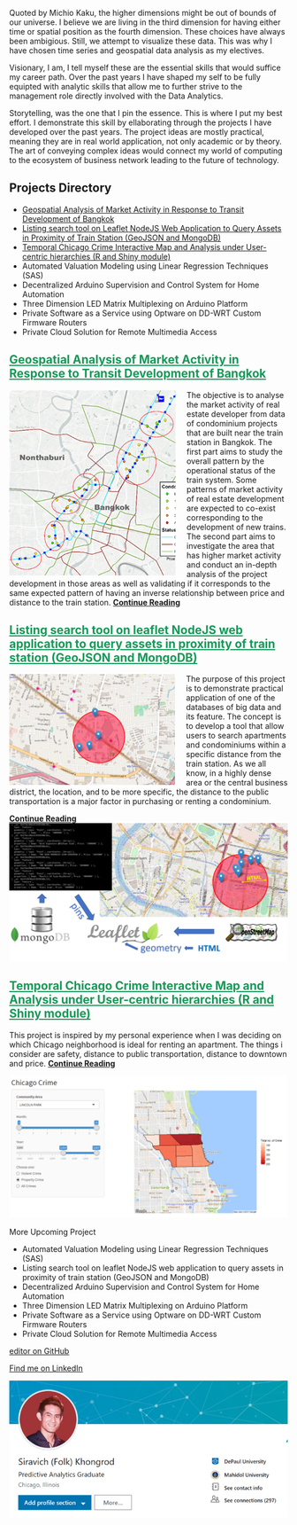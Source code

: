 

Quoted by Michio Kaku, the higher dimensions might be out of bounds of our universe. I believe we are living in the third dimension for having either time or spatial position as the fourth dimension. These choices have always been ambigious. Still, we attempt to visualize these data. This was why I have chosen time series and geospatial data analysis as my electives.

Visionary, I am, I tell myself these are the essential skills that would suffice my career path. Over the past years I have shaped my self to be fully equipted with analytic skills that allow me to further strive to the management role directly involved with the Data Analytics.

Storytelling, was the one that I pin the essence. This is where I put my best effort. I demonstrate this skill by ellaborating through the projects I have developed over the past years. The project ideas are mostly practical, meaning they are in real world application, not only academic or by theory. The art of conveying complex ideas would connect my world of computing to the ecosystem of business network leading to the future of technology.

## Projects Directory
* <a href='./geospatial-analysis.html'>Geospatial Analysis of Market Activity in Response to Transit Development of Bangkok</a>
* <a href="#listing-search-tool-on-leaflet-nodejs-web-application-to-query-assets-in-proximity-of-train-station-geojson-and-mongodb">Listing search tool on Leaflet NodeJS Web Application to Query Assets in Proximity of Train Station (GeoJSON and MongoDB)</a>
* <a href="#temporal-chicago-crime-interactive-map-and-analysis-under-user-centric-hierarchies-r-and-shiny-module">Temporal Chicago Crime Interactive Map and Analysis under User-centric hierarchies (R and Shiny module)</a>
* Automated Valuation Modeling using Linear Regression Techniques (SAS)
* Decentralized Arduino Supervision and Control System for Home Automation
* Three Dimension LED Matrix Multiplexing on Arduino Platform
* Private Software as a Service using Optware on DD-WRT Custom Firmware Routers
* Private Cloud Solution for Remote Multimedia Access

## <a style="color:#159957;" href='./geospatial-analysis.html'>Geospatial Analysis of Market Activity in Response to Transit Development of Bangkok</a>

<img align="left" style="padding-right: 20px;" src="geospatial-analysis-of-market-activity-in-response-to-transit-development-of-bangkok/bangkok-condo-development-clusters.png"/>

The objective is to analyse the market activity of real estate developer from data of condominium projects that are built near the train station in Bangkok. The first part aims to study the overall pattern by the operational status of the train system. Some patterns of market activity of real estate development are expected to co-exist corresponding to the development of new trains. The second part aims to investigate the area that has higher market activity and conduct an in-depth analysis of the project development in those areas as well as validating if it corresponds to the same expected pattern of having an inverse relationship between price and distance to the train station. <a href='./geospatial-analysis.html'>**Continue Reading**</a>

## <a style="color:#159957;" href='./listing-search-tool-map.html'>Listing search tool on leaflet NodeJS web application to query assets in proximity of train station (GeoJSON and MongoDB)</a>
<img align="left" style="width:300px;padding-right: 20px;" src="listing-search-tool-on-leaflet-nodejs-web-application-to-query-assets-in-proximity-of-train-station-geojson-and-mongodb/user-interface.png"/>

The purpose of this project is to demonstrate practical application of one of the databases of big data and its feature. The concept is to develop a tool that allow users to search apartments and condominiums within a specific distance from the train station. As we all know, in a highly dense area or the central business district, the location, and to be more specific, the distance to the public transportation is a major factor in purchasing  or renting a condominium. 

<a href="listing-search-tool-map.html">**Continue Reading**</a>
<img src="listing-search-tool-on-leaflet-nodejs-web-application-to-query-assets-in-proximity-of-train-station-geojson-and-mongodb/nodejs-leaflet-mongo-arch.png"/>

## <a style="color:#159957;" href="temporal-interactive-chicago-crime-map.html">Temporal Chicago Crime Interactive Map and Analysis under User-centric hierarchies (R and Shiny module)</a>

This project is inspired by my personal experience when I was deciding on which Chicago neighborhood is ideal for renting an apartment. The things i consider are safety, distance to public transportation, distance to downtown and price.
<a href="temporal-interactive-chicago-crime-map.html">**Continue Reading**</a>
<p><img src="temporal-interactive-chicago-crime-map/chicago-crime-map-lincoln-park.png"/></p>

More Upcoming Project
* Automated Valuation Modeling using Linear Regression Techniques (SAS)
* Listing search tool on leaflet NodeJS web application to query assets in proximity of train station (GeoJSON and MongoDB)
* Decentralized Arduino Supervision and Control System for Home Automation
* Three Dimension LED Matrix Multiplexing on Arduino Platform
* Private Software as a Service using Optware on DD-WRT Custom Firmware Routers
* Private Cloud Solution for Remote Multimedia Access

[editor on GitHub](https://github.com/siravich-khongrod/siravich-khongrod.github.io/edit/master/README.md) 


[Find me on LinkedIn](https://www.linkedin.com/in/siravich-folk-khongrod/)
<p align="center">
<img src="linkedin.png"/>
</p>
